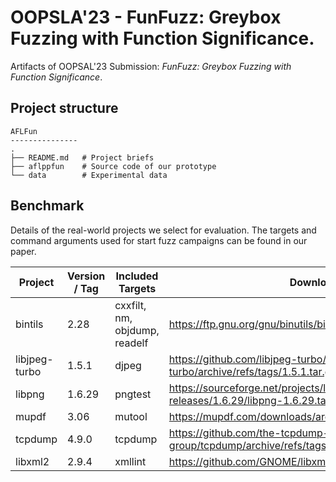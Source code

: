 #  OOPSLA'23 - FunFuzz: Greybox Fuzzing with Function Significance.

Artifacts of OOPSAL'23 Submission: _FunFuzz: Greybox Fuzzing with Function Significance_.

## Project structure

```text
AFLFun
---------------
.
├── README.md   # Project briefs
├── aflppfun    # Source code of our prototype
└── data        # Experimental data

```

## Benchmark

Details of the real-world projects we select for evaluation. 
The targets and command arguments used for start fuzz campaigns can be found in our paper.

| Project       | Version / Tag | Included Targets              | Download Link                                                                                              |
|---------------|---------------|-------------------------------|------------------------------------------------------------------------------------------------------------|
| bintils       | 2.28          | cxxfilt, nm, objdump, readelf | https://ftp.gnu.org/gnu/binutils/binutils-2.28.tar.gz                                                      |
| libjpeg-turbo | 1.5.1         | djpeg                         | https://github.com/libjpeg-turbo/libjpeg-turbo/archive/refs/tags/1.5.1.tar.gz                              |
| libpng        | 1.6.29        | pngtest                       | https://sourceforge.net/projects/libpng/files/libpng16/older-releases/1.6.29/libpng-1.6.29.tar.gz/download |
| mupdf         | 3.06          | mutool                        | https://mupdf.com/downloads/archive/mupdf-1.9-source.tar.gz                                                |
| tcpdump       | 4.9.0         | tcpdump                       | https://github.com/the-tcpdump-group/tcpdump/archive/refs/tags/tcpdump-4.9.0.tar.gz                        |
| libxml2       | 2.9.4         | xmllint                       | https://github.com/GNOME/libxml2/archive/refs/tags/v2.9.4.tar.gz                                           |

